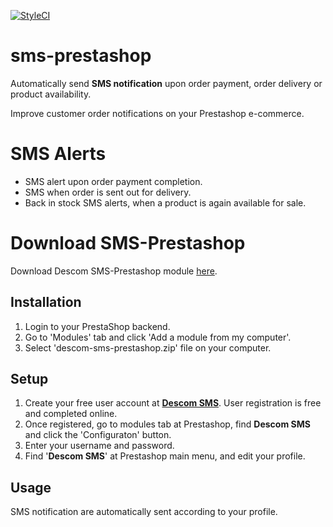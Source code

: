 [![StyleCI](https://styleci.io/repos/104207119/shield?branch=1.0)](https://styleci.io/repos/104207119)

# sms-prestashop

Automatically send **SMS notification** upon order payment, order delivery or product availability.

Improve customer order notifications on your Prestashop e-commerce.

# SMS Alerts

- SMS alert upon order payment completion.
- SMS when order is sent out for delivery.
- Back in stock SMS alerts, when a product is again available for sale.

# Download SMS-Prestashop

Download Descom SMS-Prestashop module [here](https://www.descomsms.com/enviar-sms/sms-prestashop.html).

## Installation

1. Login to your PrestaShop backend.
2. Go to 'Modules' tab and click 'Add a module from my computer'.
3. Select 'descom-sms-prestashop.zip' file on your computer.

## Setup

1. Create your free user account at [**Descom SMS**](https://www.descomsms.com/crear-usuario.html). User registration is free and completed online.
2. Once registered, go to modules tab at Prestashop, find **Descom SMS** and click the 'Configuraton' button.
3. Enter your username and password.
4. Find '**Descom SMS**' at Prestashop main menu, and edit your profile.

## Usage

SMS notification are automatically sent according to your profile.
